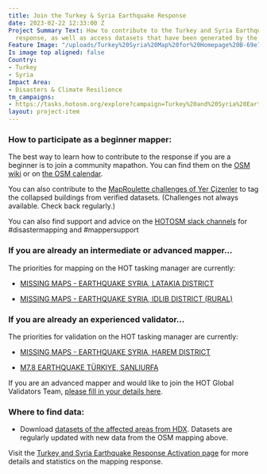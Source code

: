 ```yaml
---
title: Join the Turkey & Syria Earthquake Response
date: 2023-02-22 12:33:00 Z
Project Summary Text: How to contribute to the Turkey and Syria Earthquake mapping
  response, as well as access datasets that have been generated by the mapping.
Feature Image: "/uploads/Turkey%20Syria%20Map%20for%20Homepage%20B-69e708.png"
Is image top aligned: false
Country:
- Turkey
- Syria
Impact Area:
- Disasters & Climate Resilience
tm_campaigns:
- https://tasks.hotosm.org/explore?campaign=Turkey%20and%20Syria%20Earthquake%20Response%20February%202023
layout: project-item
---
```


### How to participate as a beginner mapper:

The best way to learn how to contribute to the response if you are a beginner is to join a community mapathon. You can find them on the [OSM wiki](https://wiki.openstreetmap.org/wiki/2023_Turkey_Earthquakes#Community_Mapathons) or on [the OSM calendar](https://osmcal.org/).

You can also contribute to the [MapRoulette challenges of Yer Çizenler](https://maproulette.org/browse/projects/51027) to tag the collapsed buildings from verified datasets. (Challenges not always available. Check back regularly.)

You can also find support and advice on the [HOTOSM slack channels](https://slack.hotosm.org/) for #disastermapping and #mappersupport

### If you are already an intermediate or advanced mapper...

The priorities for mapping on the HOT tasking manager are currently:

* [MISSING MAPS - EARTHQUAKE SYRIA, LATAKIA DISTRICT](https://tasks.hotosm.org/projects/14230)

* [MISSING MAPS - EARTHQUAKE SYRIA, IDLIB DISTRICT (RURAL)](https://tasks.hotosm.org/projects/14311)

### If you are already an experienced validator...

The priorities for validation on the HOT tasking manager are currently:

* [MISSING MAPS - EARTHQUAKE SYRIA, HAREM DISTRICT](https://tasks.hotosm.org/projects/14246)

* [M7.8 EARTHQUAKE TÜRKIYE, SANLIURFA](https://tasks.hotosm.org/projects/14235)

If you are an advanced mapper and would like to join the HOT Global Validators Team, [please fill in your details here](http://bit.ly/HOTValidators).

### Where to find data:

* Download [datasets of the affected areas from HDX](https://data.humdata.org/event/turkiye-syria-earthquakes). Datasets are regularly updated with new data from the OSM mapping above.

Visit the [Turkey and Syria Earthquake Response Activation page](https://www.hotosm.org/disaster-services/turkiye-earthquakes-february-2023-activation/) for more details and statistics on the mapping response.